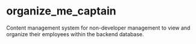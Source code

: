 # organize_me_captain
Content management system for non-developer management to view and organize their employees within the backend database.

